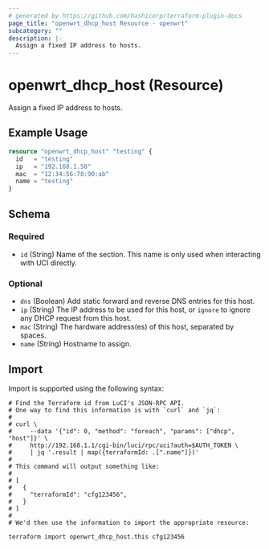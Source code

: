 ```yaml
---
# generated by https://github.com/hashicorp/terraform-plugin-docs
page_title: "openwrt_dhcp_host Resource - openwrt"
subcategory: ""
description: |-
  Assign a fixed IP address to hosts.
---
```


# openwrt_dhcp_host (Resource)

Assign a fixed IP address to hosts.

## Example Usage

```terraform
resource "openwrt_dhcp_host" "testing" {
  id   = "testing"
  ip   = "192.168.1.50"
  mac  = "12:34:56:78:90:ab"
  name = "testing"
}
```

<!-- schema generated by tfplugindocs -->
## Schema

### Required

- `id` (String) Name of the section. This name is only used when interacting with UCI directly.

### Optional

- `dns` (Boolean) Add static forward and reverse DNS entries for this host.
- `ip` (String) The IP address to be used for this host, or `ignore` to ignore any DHCP request from this host.
- `mac` (String) The hardware address(es) of this host, separated by spaces.
- `name` (String) Hostname to assign.

## Import

Import is supported using the following syntax:

```shell
# Find the Terraform id from LuCI's JSON-RPC API.
# One way to find this information is with `curl` and `jq`:
#
# curl \
#     --data '{"id": 0, "method": "foreach", "params": ["dhcp", "host"]}' \
#     http://192.168.1.1/cgi-bin/luci/rpc/uci?auth=$AUTH_TOKEN \
#     | jq '.result | map({terraformId: .[".name"]})'
#
# This command will output something like:
#
# [
#   {
#     "terraformId": "cfg123456",
#   }
# ]
#
# We'd then use the information to import the appropriate resource:

terraform import openwrt_dhcp_host.this cfg123456
```
